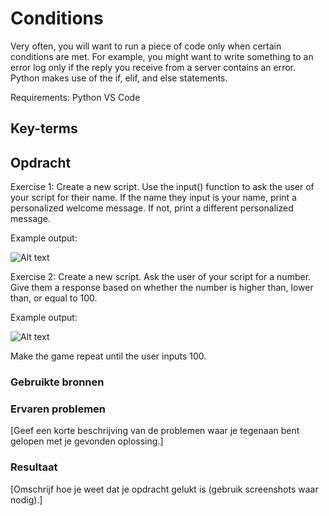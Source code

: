 # Conditions

Very often, you will want to run a piece of code only when certain conditions are met. For example, you might want to write something to an error log only if the reply you receive from a server contains an error.
Python makes use of the if, elif, and else statements.

Requirements:
Python
VS Code

## Key-terms



## Opdracht

Exercise 1:
Create a new script.
Use the input() function to ask the user of your script for their name. If the name they input is your name, print a personalized welcome message. If not, print a different personalized message.

Example output:

![Alt text](../../00_includes/Python/Conditions1.jpg)

Exercise 2:
Create a new script.
Ask the user of your script for a number. Give them a response based on whether the number is higher than, lower than, or equal to 100.

Example output:

![Alt text](../../00_includes/Python/Conditions2.jpg)

Make the game repeat until the user inputs 100.

### Gebruikte bronnen


### Ervaren problemen
[Geef een korte beschrijving van de problemen waar je tegenaan bent gelopen met je gevonden oplossing.]

### Resultaat
[Omschrijf hoe je weet dat je opdracht gelukt is (gebruik screenshots waar nodig).]